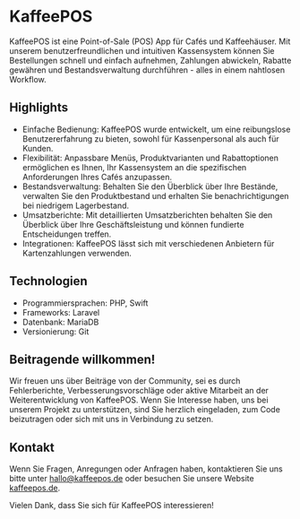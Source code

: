 # KaffeePOS

KaffeePOS ist eine Point-of-Sale (POS) App für Cafés und Kaffeehäuser. Mit unserem benutzerfreundlichen und intuitiven Kassensystem können Sie Bestellungen schnell und einfach aufnehmen, Zahlungen abwickeln, Rabatte gewähren und Bestandsverwaltung durchführen - alles in einem nahtlosen Workflow.

## Highlights

- Einfache Bedienung: KaffeePOS wurde entwickelt, um eine reibungslose Benutzererfahrung zu bieten, sowohl für Kassenpersonal als auch für Kunden.
- Flexibilität: Anpassbare Menüs, Produktvarianten und Rabattoptionen ermöglichen es Ihnen, Ihr Kassensystem an die spezifischen Anforderungen Ihres Cafés anzupassen.
- Bestandsverwaltung: Behalten Sie den Überblick über Ihre Bestände, verwalten Sie den Produktbestand und erhalten Sie benachrichtigungen bei niedrigem Lagerbestand.
- Umsatzberichte: Mit detaillierten Umsatzberichten behalten Sie den Überblick über Ihre Geschäftsleistung und können fundierte Entscheidungen treffen.
- Integrationen: KaffeePOS lässt sich mit verschiedenen Anbietern für Kartenzahlungen verwenden.

## Technologien

- Programmiersprachen: PHP, Swift
- Frameworks: Laravel
- Datenbank: MariaDB
- Versionierung: Git

## Beitragende willkommen!

Wir freuen uns über Beiträge von der Community, sei es durch Fehlerberichte, Verbesserungsvorschläge oder aktive Mitarbeit an der Weiterentwicklung von KaffeePOS. Wenn Sie Interesse haben, uns bei unserem Projekt zu unterstützen, sind Sie herzlich eingeladen, zum Code beizutragen oder sich mit uns in Verbindung zu setzen.

## Kontakt

Wenn Sie Fragen, Anregungen oder Anfragen haben, kontaktieren Sie uns bitte unter [hallo@kaffeepos.de](mailto:hallo@kaffeepos.de) oder besuchen Sie unsere Website [kaffeepos.de](https://kaffeepos.de).

Vielen Dank, dass Sie sich für KaffeePOS interessieren!
